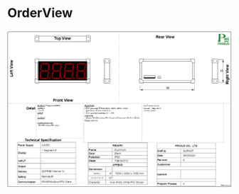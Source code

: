 # OrderView

![alt text](https://github.com/Suphot-Ch/OrderView/blob/main/TGM/order/2021/images/TGM-64072.png)
